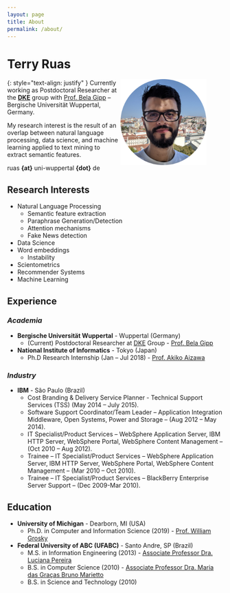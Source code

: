 ```yaml
---
layout: page
title: About
permalink: /about/
---
```


# Terry Ruas

<!-- Figure profile Terry -->
<figure>
   <img align="right" src="../assets/img/circle-tr.png" style="max-width: 200px;"/>
</figure>


{: style="text-align: justify" }
Currently working as Postdoctoral Researcher at the [**DKE**](https://dke.uni-wuppertal.de/en.html) group with [Prof. Bela Gipp](https://dke.uni-wuppertal.de/de/people/prof-dr-bela-gipp.html) – Bergische Universität Wuppertal, Germany.


My research interest is the result of an overlap between natural language processing, data science, and machine learning applied to text mining to extract semantic features.


ruas **{at}** uni-wuppertal **{dot}** de

## **Research Interests**
- Natural Language Processing
    - Semantic feature extraction
    - Paraphrase Generation/Detection
    - Attention mechanisms
    - Fake News detection
- Data Science
- Word embeddings
    - Instability
- Scientometrics
- Recommender Systems
- Machine Learning

## **Experience**

### *Academia*
- **Bergische Universität Wuppertal** -  Wuppertal  (Germany)
    - (Current) Postdoctoral Researcher at [DKE](https://dke.uni-wuppertal.de/en.html) Group - [Prof. Bela Gipp](https://dke.uni-wuppertal.de/de/people/prof-dr-bela-gipp.html)
- **National Institute of Informatics** -  Tokyo (Japan)
    - Ph.D Research Internship (Jan – Jul 2018) - [Prof. Akiko Aizawa](https://www.nii.ac.jp/en/faculty/digital_content/aizawa_akiko/)

### *Industry*
- **IBM** - São Paulo (Brazil)
    - Cost Branding & Delivery Service Planner - Technical Support Services (TSS) (May 2014 –  July 2015).
    - Software Support Coordinator/Team Leader  – Application Integration Middleware, Open Systems, Power and Storage – (Aug 2012 – May 2014).
    - IT Specialist/Product Services – WebSphere Application Server, IBM HTTP Server, WebSphere Portal, WebSphere Content Management – (Oct 2010 – Aug 2012).
    - Trainee – IT Specialist/Product Services – WebSphere Application Server, IBM HTTP Server, WebSphere Portal, WebSphere Content Management – (Mar 2010 – Oct 2010).
    - Trainee – IT Specialist/Product Services – BlackBerry Enterprise Server Support – (Dec 2009-Mar 2010).

## **Education**
- **University of Michigan** -  Dearborn, MI (USA)
    - Ph.D. in Computer and Information Science (2019) - [Prof. William Grosky](https://umdearborn.edu/users/wgrosky)
- **Federal University of ABC (UFABC)** -  Santo Andre, SP (Brazil)
    - M.S. in Information Engineering (2013) - [Associate Professor Dra. Luciana Pereira](http://www.ufabc.edu.br/ensino/docentes/luciana-pereira)
    - B.S. in Computer Science (2010) - [Associate Professor Dra. Maria das Graças Bruno Marietto](http://lattes.cnpq.br/4466110931833988)
    - B.S. in Science and Technology (2010) 
       


